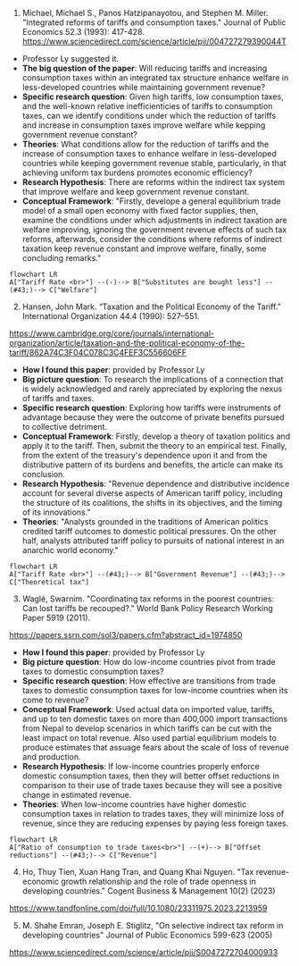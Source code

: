 1. Michael, Michael S., Panos Hatzipanayotou, and Stephen M. Miller. "Integrated reforms of tariffs and consumption taxes." Journal of Public Economics 52.3 (1993): 417-428. 
https://www.sciencedirect.com/science/article/pii/004727279390044T
- Professor Ly suggested it.
- **The big question of the paper**: Will reducing tariffs and increasing consumption taxes within an integrated tax structure enhance welfare in less-developed countries while maintaining government revenue?
- **Specific research question**: Given high tariffs, low consumption taxes, and the well-known relative inefficienticies of tariffs to consumption taxes, can we identify conditions under which the reduction of tariffs and increase in consumption taxes improve welfare while kepping government revenue constant?
- **Theories**: What conditions allow for the reduction of tariffs and the increase of consumption taxes to enhance welfare in less-developed countries while keeping government revenue stable, particularly, in that achieving uniform tax burdens promotes economic efficiency?
- **Research Hypothesis**: There are reforms within the indirect tax system that improve welfare and keep government revenue constant.
- **Conceptual Framework**: "Firstly, develope a general equilibrium trade model of a small open economy with fixed factor supplies, then, examine the conditions under which adjustments in indirect taxation are welfare improving, ignoring the government revenue effects of such tax reforms, afterwards, consider the conditions where reforms of indirect taxation keep revenue constant and improve welfare, finally, some concluding remarks."

```mermaid
flowchart LR
A["Tariff Rate <br>"] --(-)--> B["Substitutes are bought less"] --(#43;)--> C["Welfare"]
```


2. Hansen, John Mark. “Taxation and the Political Economy of the Tariff.” International Organization 44.4 (1990): 527–551.

https://www.cambridge.org/core/journals/international-organization/article/taxation-and-the-political-economy-of-the-tariff/862A74C3F04C078C3C4FEF3C556606FF

-  **How I found this paper**: provided by Professor Ly
-  **Big picture question**: To research the implications of a connection that is widely acknowledged and rarely appreciated by exploring the nexus of tariffs and taxes.
- **Specific research question**: Exploring how tariffs were instruments of advantage because they were the outcome of private benefits pursued to collective detriment.
- **Conceptual Framework**: Firstly, develop a theory of taxation politics and apply it to the tariff. Then, submit the theory to an empirical test. Finally, from the extent of the treasury's dependence upon it and from the distributive pattern of its burdens and benefits, the article can make its conclusion.
- **Research Hypothesis**: "Revenue dependence and distributive incidence account for several diverse aspects of American tariff policy, including the structure of its coalitions, the shifts in its objectives, and the timing of its innovations."
- **Theories**: "Analysts grounded in the traditions of American politics credited tariff outcomes to domestic political pressures. On the other half, analysts attributed tariff policy to pursuits of national interest in an anarchic world economy."

```mermaid
flowchart LR
A["Tariff Rate <br>"] --(#43;)--> B["Government Revenue"] --(#43;)--> C["Theoretical tax"]
```


3. Waglé, Swarnim. "Coordinating tax reforms in the poorest countries: Can lost tariffs be recouped?." World Bank Policy Research Working Paper 5919 (2011).

https://papers.ssrn.com/sol3/papers.cfm?abstract_id=1974850

-  **How I found this paper**: provided by Professor Ly
-  **Big picture question**: How do low-income countries pivot from trade taxes to domestic consumption taxes? 
- **Specific research question**: How effective are transitions from trade taxes to domestic consumption taxes for low-income countries when its come to revenue?
- **Conceptual Framework**: Used actual data on imported value, tariffs, and up to ten domestic taxes on more than 400,000 import transactions from Nepal to develop scenarios in which tariffs can be cut with the least impact on total revenue. Also used partial equilibrium models to produce estimates that assuage fears about the scale of loss of revenue and production.
- **Research Hypothesis**: If low-income countries properly enforce domestic consumption taxes, then they will better offset reductions in comparison to their use of trade taxes because they will see a positive change in estimated revenue. 
- **Theories**: When low-income countries have higher domestic consumption taxes in relation to trades taxes, they will minimize loss of revenue, since they are reducing expenses by paying less foreign taxes.  


```mermaid
flowchart LR
A["Ratio of consumption to trade taxes<br>"] --(+)--> B["Offset reductions"] --(#43;)--> C["Revenue"]
```


4. Ho, Thuy Tien, Xuan Hang Tran, and Quang Khai Nguyen. "Tax revenue-economic growth relationship and the role of trade openness in developing countries." Cogent Business & Management 10(2) (2023)

https://www.tandfonline.com/doi/full/10.1080/23311975.2023.2213959

5. M. Shahe Emran, Joseph E. Stiglitz, "On selective indirect tax reform in developing countries" Journal of Public Economics 599-623 (2005)

https://www.sciencedirect.com/science/article/pii/S0047272704000933


